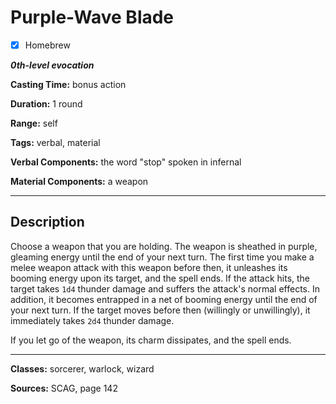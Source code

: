 
# Purple-Wave Blade

- [x] Homebrew

***0th-level evocation***

**Casting Time:** bonus action

**Duration:** 1 round

**Range:** self

**Tags:** verbal, material

**Verbal Components:** the word "stop" spoken in infernal

**Material Components:** a weapon

---

## Description
Choose a weapon that you are holding. The weapon is sheathed in purple, gleaming energy until the end of your next turn. The first time you make a melee weapon attack with this weapon before then, it unleashes its booming energy upon its target, and the spell ends. If the attack hits, the target takes `1d4` thunder damage and suffers the attack's normal effects. In addition, it becomes entrapped in a net of booming energy until the end of your next turn. If the target moves before then (willingly or unwillingly), it immediately takes `2d4` thunder damage.

If you let go of the weapon, its charm dissipates, and the spell ends.

---

**Classes:** sorcerer, warlock, wizard

**Sources:** SCAG, page 142
<!-- WARNING: rewording necessary. Similar mechanic: green-flame blade. -->